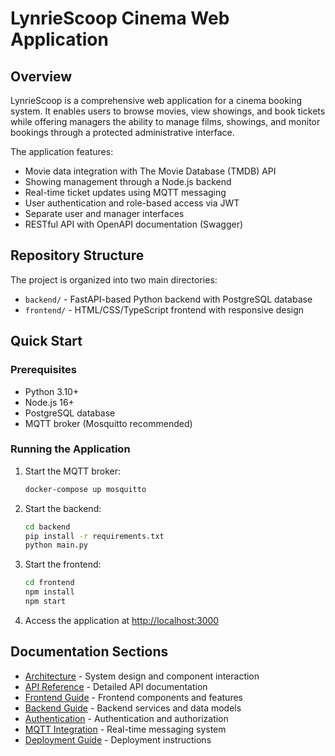# LynrieScoop Cinema Web Application

## Overview

LynrieScoop is a comprehensive web application for a cinema booking system. It enables users to browse movies, view showings, and book tickets while offering managers the ability to manage films, showings, and monitor bookings through a protected administrative interface.

The application features:

- Movie data integration with The Movie Database (TMDB) API
- Showing management through a Node.js backend
- Real-time ticket updates using MQTT messaging
- User authentication and role-based access via JWT
- Separate user and manager interfaces
- RESTful API with OpenAPI documentation (Swagger)

## Repository Structure

The project is organized into two main directories:

- `backend/` - FastAPI-based Python backend with PostgreSQL database
- `frontend/` - HTML/CSS/TypeScript frontend with responsive design

## Quick Start

### Prerequisites

- Python 3.10+
- Node.js 16+
- PostgreSQL database
- MQTT broker (Mosquitto recommended)

### Running the Application

1. Start the MQTT broker:

   ```bash
   docker-compose up mosquitto
   ```

2. Start the backend:

   ```bash
   cd backend
   pip install -r requirements.txt
   python main.py
   ```

3. Start the frontend:

   ```bash
   cd frontend
   npm install
   npm start
   ```

4. Access the application at <http://localhost:3000>

## Documentation Sections

- [Architecture](./architecture.md) - System design and component interaction
- [API Reference](./api-reference.md) - Detailed API documentation
- [Frontend Guide](./frontend-guide.md) - Frontend components and features
- [Backend Guide](./backend-guide.md) - Backend services and data models
- [Authentication](./authentication.md) - Authentication and authorization
- [MQTT Integration](./mqtt-integration.md) - Real-time messaging system
- [Deployment Guide](./deployment-guide.md) - Deployment instructions
